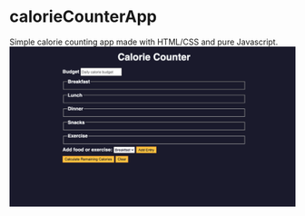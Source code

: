 # calorieCounterApp
Simple calorie counting app made with HTML/CSS and pure Javascript.
![](calorieCounter.png)
